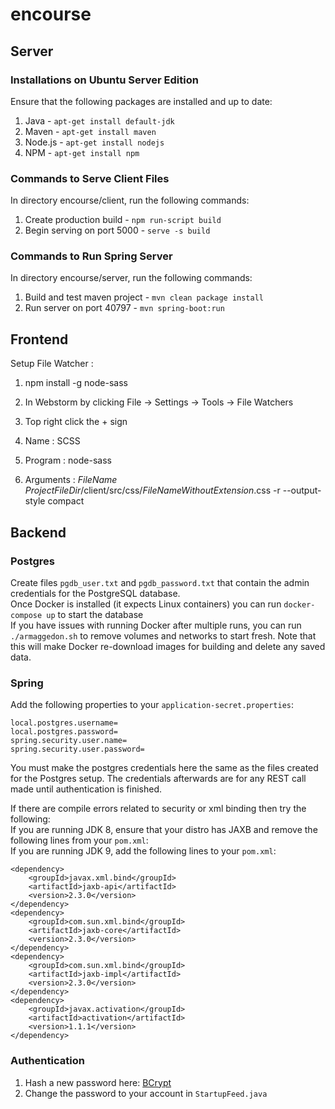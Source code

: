 # encourse
 
## Server
 
### Installations on Ubuntu Server Edition
 
 Ensure that the following packages are installed and up to date:
 
 1. Java -    `apt-get install default-jdk`
 2. Maven -   `apt-get install maven`
 3. Node.js - `apt-get install nodejs`
 4. NPM -     `apt-get install npm`
 
### Commands to Serve Client Files
 
 In directory encourse/client, run the following commands:
 
 1. Create production build -    `npm run-script build`
 2. Begin serving on port 5000 - `serve -s build`
 
### Commands to Run Spring Server
 
 In directory encourse/server, run the following commands:
 
 1. Build and test maven project - `mvn clean package install`
 2. Run server on port 40797 -     `mvn spring-boot:run`
 
## Frontend
 Setup File Watcher :
  1. npm install -g node-sass

  2. In Webstorm by clicking File -> Settings -> Tools -> File Watchers

  3. Top right click the + sign

  4. Name : SCSS
  5. Program : node-sass
  6. Arguments : $FileName$ $ProjectFileDir$/client/src/css/$FileNameWithoutExtension$.css -r --output-style compact

## Backend

### Postgres

 Create files `pgdb_user.txt` and `pgdb_password.txt` that contain the admin credentials for the PostgreSQL database.  
 Once Docker is installed (it expects Linux containers) you can run `docker-compose up` to start the database  
 If you have issues with running Docker after multiple runs, you can run `./armaggedon.sh` to remove volumes and networks to start fresh. Note that this will make Docker re-download images for building and delete any saved data.


### Spring

 Add the following properties to your `application-secret.properties`:

    local.postgres.username=
    local.postgres.password=
    spring.security.user.name=
    spring.security.user.password=
 
 You must make the postgres credentials here the same as the files created for the Postgres setup. The credentials afterwards are for any REST call made until authentication is finished.
 
 If there are compile errors related to security or xml binding then try the following:  
  If you are running JDK 8, ensure that your distro has JAXB and remove the following lines from your `pom.xml`:  
  If you are running JDK 9, add the following lines to your `pom.xml`:  
  
    <dependency>
        <groupId>javax.xml.bind</groupId>
        <artifactId>jaxb-api</artifactId>
        <version>2.3.0</version>
    </dependency>
    <dependency>
        <groupId>com.sun.xml.bind</groupId>
        <artifactId>jaxb-core</artifactId>
        <version>2.3.0</version>
    </dependency>
    <dependency>
        <groupId>com.sun.xml.bind</groupId>
        <artifactId>jaxb-impl</artifactId>
        <version>2.3.0</version>
    </dependency>
    <dependency>
        <groupId>javax.activation</groupId>
        <artifactId>activation</artifactId>
        <version>1.1.1</version>
    </dependency>
    
 ### Authentication
 
 1. Hash a new password here: [BCrypt](https://www.dailycred.com/article/bcrypt-calculator)  
 2. Change the password to your account in `StartupFeed.java` 
    
